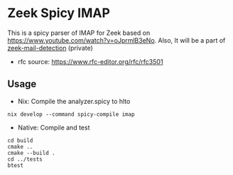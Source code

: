 # Zeek Spicy IMAP

This is a spicy parser of IMAP for Zeek based on https://www.youtube.com/watch?v=oJprmlB3eNo. Also, It will be a part of [zeek-mail-detection](https://github.com/Boomboomdunce/zeek-mail-detection) (private)

- rfc source: https://www.rfc-editor.org/rfc/rfc3501

## Usage

- Nix: Compile the analyzer.spicy to hlto

```
nix develop --command spicy-compile imap
```

- Native: Compile and test

```
cd build
cmake ..
cmake --build .
cd ../tests
btest
```
